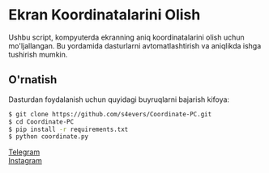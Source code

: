 # Ekran Koordinatalarini Olish

Ushbu script, kompyuterda ekranning aniq koordinatalarini olish uchun mo'ljallangan. Bu yordamida dasturlarni avtomatlashtirish va aniqlikda ishga tushirish mumkin.

## O'rnatish

Dasturdan foydalanish uchun quyidagi buyruqlarni bajarish kifoya:

```bash
$ git clone https://github.com/s4evers/Coordinate-PC.git
$ cd Coordinate-PC
$ pip install -r requirements.txt
$ python coordinate.py
```

[Telegram](https://Networking_Security)   
 [Instagram](https://instagram.com/cs.mer6)
